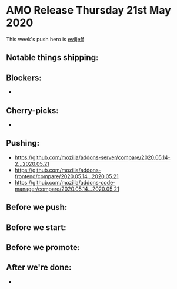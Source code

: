 # AMO Release Thursday 21st May 2020

This week's push hero is [eviljeff](https://github.com/eviljeff)

## Notable things shipping:

## Blockers:

-

## Cherry-picks:

-

## Pushing:

- https://github.com/mozilla/addons-server/compare/2020.05.14-2...2020.05.21
- https://github.com/mozilla/addons-frontend/compare/2020.05.14...2020.05.21
- https://github.com/mozilla/addons-code-manager/compare/2020.05.14...2020.05.21

## Before we push:

## Before we start:

## Before we promote:

## After we're done:

-
